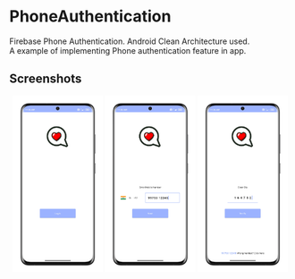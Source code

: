 # PhoneAuthentication
Firebase Phone Authentication. Android Clean Architecture used. <br>
A example of implementing Phone authentication feature in app.

Screenshots
-----------------
<p align="center">
<img src="/images/login_screen.png" width="32%"/>
<img src="/images/phoneNum_screen.png" width="32%"/>
<img src="/images/otp_screen.png" width="32%"/>
</p>
